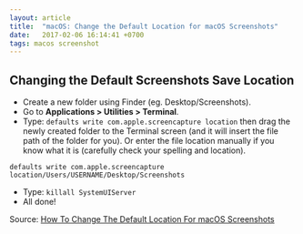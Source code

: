 ```yaml
---
layout: article
title:  "macOS: Change the Default Location for macOS Screenshots"
date:   2017-02-06 16:14:41 +0700
tags: macos screenshot
---
```


## Changing the Default Screenshots Save Location

- Create a new folder using Finder (eg. Desktop/Screenshots).
- Go to **Applications > Utilities > Terminal**.
- Type: `defaults write com.apple.screencapture location` then drag the newly created folder to the Terminal screen (and it will insert the file path of the folder for you). Or enter the file location manually if you know what it is (carefully check your spelling and location).

```
defaults write com.apple.screencapture location/Users/USERNAME/Desktop/Screenshots
```

- Type: `killall SystemUIServer`
- All done!

Source: [How To Change The Default Location For macOS Screenshots](https://simonemccallum.com/2013/08/11/how-to-change-the-default-location-for-your-mac-os-x-screenshots/)
